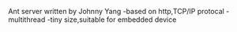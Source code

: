 Ant server written by Johnny Yang
-based on http,TCP/IP protocal
-multithread
-tiny size,suitable for embedded device